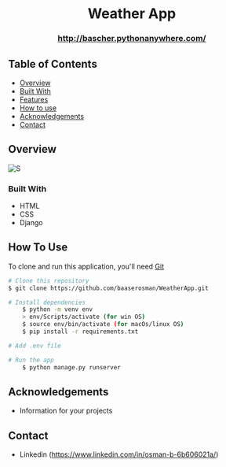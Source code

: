 
<div align="center">
  <h1>
   Weather App
  </h1>
  <h3> 
  <a href="http://bascher.pythonanywhere.com/">http://bascher.pythonanywhere.com/</a>
  </h3>
  
</div>

<!-- TABLE OF CONTENTS -->

## Table of Contents

- [Overview](#overview)
- [Built With](#built-with)
- [Features](#features)
- [How to use](#how-to-use)
- [Acknowledgements](#acknowledgements)
- [Contact](#contact)

<!-- OVERVIEW -->

## Overview

![S](https://user-images.githubusercontent.com/94145408/168046121-f5c5790a-7b02-4f96-a2ab-e702ef92e668.png)


### Built With

<!-- This section should list any major frameworks that you built your project using. Here are a few examples.-->

- HTML
- CSS
- Django

## How To Use

<!-- This is an example, please update according to your application -->

To clone and run this application, you'll need [Git](https://git-scm.com) 
```bash
# Clone this repository
$ git clone https://github.com/baaserosman/WeatherApp.git

# Install dependencies
    $ python -m venv env
    > env/Scripts/activate (for win OS)
    $ source env/bin/activate (for macOs/linux OS)
    $ pip install -r requirements.txt

# Add .env file

# Run the app
    $ python manage.py runserver
```

## Acknowledgements
- Information for your projects

## Contact

 

- Linkedin (https://www.linkedin.com/in/osman-b-6b606021a/)
 
